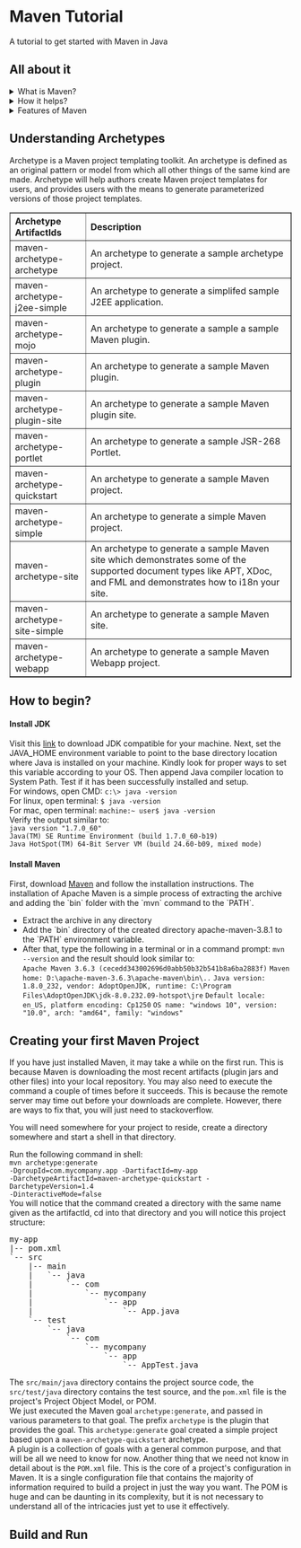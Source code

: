 # Maven Tutorial
A tutorial to get started with Maven in Java

## All about it
<details>
  <summary>What is Maven?</summary>
  A tool that can now be used for building and managing any Java-based project. It is a standard way to build the projects, a clear definition of what the project consists of, an easy way to publish project information, and a way to share JARs across several projects.
</details>
<details>
  <summary>How it helps?</summary>
  <ul><li> Your project becomes IDE independent and platform independent</li>
  <li> We can add jars and other dependencies of the project easily using the help of maven. One has to just write the dependency code in pom file.</li>
  <li>Model-based builds − Maven is able to build any number of projects into predefined output types such as jar, war, metadata, etc. without doing any scripting</li>
  <li> Using maven we can easily integrate our project with source control system (such as Subversion or Git)</li>
  <li> Maven provides project information (log document, dependency list, unit test reports etc.)</li></ul>
</details>
<details>
  <summary>Features of Maven</summary>
  <ul><li>A large and growing <a href="https://mvnrepository.com/">repository</a> of libraries.</li>
  <li>Extensible, with the ability to easily write plugins in Java or scripting languages.</li>
  <li>Instant access to new features with little or no extra configuration.</li>
  <li>Coherent site of project information − Using the same metadata as per the build process, maven is able to generate a website and a PDF including complete documentation.</li>
  <li>Release management and distribution publication − Without additional configuration, maven will integrate with your source control system such as CVS and manages the release of a project.</li>
  <li>Backward Compatibility − You can easily port the multiple modules of a project into Maven 3 from older versions of Maven. It can support the older versions also.</li>
  <li>Automatic parent versioning − No need to specify the parent in the sub module for maintenance.</li>
  <li>Parallel builds − It analyzes the project dependency graph and enables you to build schedule modules in parallel. Using this, you can achieve the performance improvements of 20-50%.</li>
  <li>Better Error and Integrity Reporting − Maven improved error reporting, and it provides you with a link to the Maven wiki page where you will get full description of the error.</li></ul>
</details>

## Understanding Archetypes
  Archetype is a Maven project templating toolkit. An archetype is defined as an original pattern or model from which all other things of the same kind are made. Archetype will help authors create Maven project templates for users, and provides users with the means to generate parameterized versions of those project templates.
  <table border="1">
<tr class="a">
<th align="left">Archetype ArtifactIds</th>
<th align="left">Description</th></tr>
<tr class="b">
<td align="left">maven-archetype-archetype</td>
<td align="left">An archetype to generate a sample archetype project.</td></tr>
<tr class="a">
<td align="left">maven-archetype-j2ee-simple</td>
<td align="left">An archetype to generate a simplifed sample J2EE application.</td></tr>
<tr class="b">
<td align="left">maven-archetype-mojo</td>
<td align="left">An archetype to generate a sample a sample Maven plugin.</td></tr>
<tr class="a">
<td align="left">maven-archetype-plugin</td>
<td align="left">An archetype to generate a sample Maven plugin.</td></tr>
<tr class="b">
<td align="left">maven-archetype-plugin-site</td>
<td align="left">An archetype to generate a sample Maven plugin site.</td></tr>
<tr class="a">
<td align="left">maven-archetype-portlet</td>
<td align="left">An archetype to generate a sample JSR-268 Portlet.</td></tr>
<tr class="b">
<td align="left">maven-archetype-quickstart</td>
<td align="left">An archetype to generate a sample Maven project.</td></tr>
<tr class="a">
<td align="left">maven-archetype-simple</td>
<td align="left">An archetype to generate a simple Maven project.</td></tr>
<tr class="b">
<td align="left">maven-archetype-site</td>
<td align="left">An archetype to generate a sample Maven site which demonstrates some of the supported document types like APT, XDoc, and FML and demonstrates how to i18n your site.</td></tr>
<tr class="a">
<td align="left">maven-archetype-site-simple</td>
<td align="left">An archetype to generate a sample Maven site.</td></tr>
<tr class="b">
<td align="left">maven-archetype-webapp</td>
<td align="left">An archetype to generate a sample Maven Webapp project.</td></tr></table>

## How to begin?
  <h4>Install JDK</h4>
  Visit this <a href="https://www.oracle.com/technetwork/java/javase/downloads/index.html">link</a> to download JDK compatible for your machine. Next, set the JAVA_HOME environment variable to point to the base directory location where Java is installed on your machine. Kindly look for proper ways to set this variable according to your OS. Then append Java compiler location to System Path. Test if it has been successfully installed and setup.<br/>
  For windows, open CMD: <code>c:\> java -version</code><br/>
  For linux, open terminal: <code>$ java -version</code><br/>
  For mac, open terminal: <code>machine:~ user$ java -version</code><br/>
  Verify the output similar to:<br/>
  <code>java version "1.7.0_60"</code><br/>
  <code>Java(TM) SE Runtime Environment (build 1.7.0_60-b19)</code><br/>
  <code>Java HotSpot(TM) 64-Bit Server VM (build 24.60-b09, mixed mode)</code><br/>
  <h4>Install Maven</h4>
  First, download <a href="https://maven.apache.org/download.html">Maven</a> and follow the installation instructions. The installation of Apache Maven is a simple process of extracting the archive and adding the `bin` folder with the `mvn` command to the `PATH`.
  <ul><li>Extract the archive in any directory</li>
  <li>Add the `bin` directory of the created directory apache-maven-3.8.1 to the `PATH` environment variable.</li>
  <li>After that, type the following in a terminal or in a command prompt: <code>mvn --version</code> and the result should look similar to:<br/>
  <code>Apache Maven 3.6.3 (cecedd343002696d0abb50b32b541b8a6ba2883f)</code>
  <code>Maven home: D:\apache-maven-3.6.3\apache-maven\bin\..</code>
  <code>Java version: 1.8.0_232, vendor: AdoptOpenJDK, runtime: C:\Program Files\AdoptOpenJDK\jdk-8.0.232.09-hotspot\jre</code>
  <code>Default locale: en_US, platform encoding: Cp1250</code>
  <code>OS name: "windows 10", version: "10.0", arch: "amd64", family: "windows"</code></li></ul>
  
## Creating your first Maven Project
If you have just installed Maven, it may take a while on the first run. This is because Maven is downloading the most recent artifacts (plugin jars and other files) into your local repository. You may also need to execute the command a couple of times before it succeeds. This is because the remote server may time out before your downloads are complete. However, there are ways to fix that, you will just need to stackoverflow.

You will need somewhere for your project to reside, create a directory somewhere and start a shell in that directory.

Run the following command in shell:<br/><code>mvn archetype:generate -DgroupId=com.mycompany.app -DartifactId=my-app -DarchetypeArtifactId=maven-archetype-quickstart -DarchetypeVersion=1.4 -DinteractiveMode=false</code><br/>
You will notice that the command created a directory with the same name given as the artifactId, cd into that directory and you will notice this project structure:<br/>
<pre>
my-app
|-- pom.xml
`-- src
    |-- main
    |   `-- java
    |       `-- com
    |           `-- mycompany
    |               `-- app
    |                   `-- App.java
    `-- test
        `-- java
            `-- com
                `-- mycompany
                    `-- app
                        `-- AppTest.java
</pre>
The <code>src/main/java</code> directory contains the project source code, the <code>src/test/java</code> directory contains the test source, and the <code>pom.xml</code> file is the project's Project Object Model, or POM.<br/>
We just executed the Maven goal `archetype:generate`, and passed in various parameters to that goal. The prefix `archetype` is the plugin that provides the goal. This `archetype:generate` goal created a simple project based upon a `maven-archetype-quickstart` archetype. <br/>
A plugin is a collection of goals with a general common purpose, and that will be all we need to know for now. Another thing that we need not know in detail about is the `POM.xml` file. This is the core of a project's configuration in Maven. It is a single configuration file that contains the majority of information required to build a project in just the way you want. The POM is huge and can be daunting in its complexity, but it is not necessary to understand all of the intricacies just yet to use it effectively.<br/>

## Build and Run